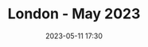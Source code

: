 ---
templateKey: 'event-page'
eventId: 33584690-1c99-4919-8d36-e0c6a89f16eb
title: London - May 2023
sup: "Join us for our next Sitecore Technical User Group meetup of 2023, along with food and drinks.
Kindly hosted at Explore Group's London office, there will be talks from experts from the Sitecore community as well as time to catch up with contacts and make new connections."
intro: "<p><strong>Join us for the next Sitecore Technical User Group meetup of 2023.</strong></p>
<p>Kindly hosted by <a href='https://www.explore-group.com/' target='_blank'>Explore Group</a> at their new London office, there will be talks from members from the Sitecore community as well as time to catch up with contacts and make new connections. Food and refreshments will be provided.</p>
<p>Please sign in and RSVP at the bottom of this page, so we can keep track of numbers for food and drinks. In addition, please <a href='/contact'>reach out to us</a> if you are interested in speaking at this event.</p>
<p>We look forward to seeing you all there!</p>"
date: 2023-05-11 17:30
dateConfirmed: true
showOnlineRsvp: false
talksTbc: false
sponsors: Explore Group
venue:
  name: Explore Group
  address: 3rd floor, 155-157 Minories, London, EC3N 1LJ
  position:
  details: ""
agenda:
  - agenda-item:
    time: "17:30"
    value: Arrival and networking
  - talk:
    time: "18:00"
    who: "Timothy Marsh - Solution Architect II at EPAM Systems"
    intro: "The versatility of Sitecore Content Hub"
    description: "Sitecore Content Hub is a fantastic product that is extremely versatile for customers. However customers, partners and developers only think of this as DAM. It's so much more than this and Tim is going to give you a deep dive on all of the areas that make up Content Hub. Building upon this to talk through future possibilities and a demo of what could be possible."
  - talk:
    time: "18:30"
    who: "Christine Bookless - Lead Sitecore Optimisation Consultant at Sagittarius"
    intro: "Becoming a Sitecore Scientist – How Personalise can scale your programme of digital experimentation"
    description: "Sitecore Personalise delivers advanced digital experimentation at scale. In this session we will explore what it takes to progress your testing maturity, from building a culture of experimentation through to applying full-stack interactive experiments across the customer experience."
  - agenda-item:
    time: "19:00"
    value: Comfort break
  - talk:
    time: "19:15"
    who: "Daniela Militaru - Senior Sales Engineer at Sitecore"
    intro: "A brief technical look into the magic of Sitecore Content Search"
    description: "This session will look into the Customer Engagement Console (CEC) of Sitecore Search using a real example; will briefly show how to setup Web Crawlers, Extractors, use of the API Explorer and Event Monitor, to understand the search result and monitor the experience of end users on a page."
  - agenda-item:
    time: "20:00"
    value: Close
meta:
  metaTitle: Sitecore User Group - London May 2023
  metaDescription: Join us for the next London Sitecore Technical User Group meetup of 2023 hosted by Explore Group
  metaKeywords: sitecore, user group, london, Explore Group
---